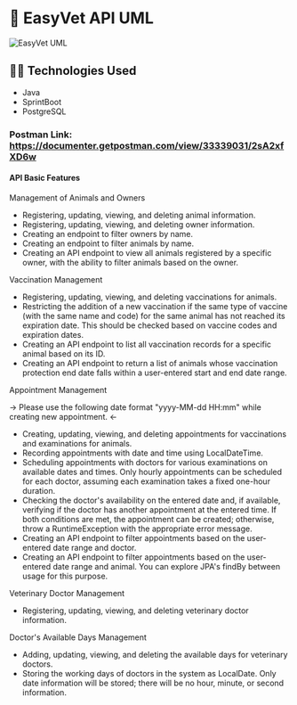 # :open_book:	EasyVet API UML
![EasyVet UML](https://github.com/maergur/project-3/assets/153439629/487ec3f2-c149-4a51-997a-d86553ceb716)

## :technologist:	Technologies Used

- Java
- SprintBoot
- PostgreSQL

### Postman Link: https://documenter.getpostman.com/view/33339031/2sA2xfXD6w

#### API Basic Features

Management of Animals and Owners

- Registering, updating, viewing, and deleting animal information.
- Registering, updating, viewing, and deleting owner information.
- Creating an endpoint to filter owners by name.
- Creating an endpoint to filter animals by name.
- Creating an API endpoint to view all animals registered by a specific owner, with the ability to filter animals based on the owner.

Vaccination Management

- Registering, updating, viewing, and deleting vaccinations for animals.
- Restricting the addition of a new vaccination if the same type of vaccine (with the same name and code) for the same animal has not reached its expiration date. This should be checked 
  based on vaccine codes and expiration dates.
- Creating an API endpoint to list all vaccination records for a specific animal based on its ID.
- Creating an API endpoint to return a list of animals whose vaccination protection end date falls within a user-entered start and end date range.

Appointment Management

-> Please use the following date format "yyyy-MM-dd HH:mm" while creating new appointment. <-

- Creating, updating, viewing, and deleting appointments for vaccinations and examinations for animals.
- Recording appointments with date and time using LocalDateTime.
- Scheduling appointments with doctors for various examinations on available dates and times. Only hourly appointments can be scheduled for each doctor, assuming each examination takes a 
  fixed one-hour duration.
- Checking the doctor's availability on the entered date and, if available, verifying if the doctor has another appointment at the entered time. If both conditions are met, the appointment 
  can be created; otherwise, throw a RuntimeException with the appropriate error message.
- Creating an API endpoint to filter appointments based on the user-entered date range and doctor.
- Creating an API endpoint to filter appointments based on the user-entered date range and animal. You can explore JPA's findBy between usage for this purpose.

Veterinary Doctor Management

- Registering, updating, viewing, and deleting veterinary doctor information.

Doctor's Available Days Management

- Adding, updating, viewing, and deleting the available days for veterinary doctors.
- Storing the working days of doctors in the system as LocalDate. Only date information will be stored; there will be no hour, minute, or second information.


